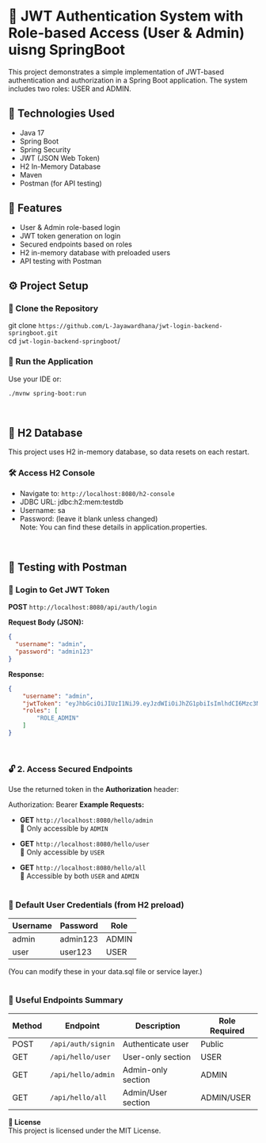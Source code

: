 # 🔐 JWT Authentication System with Role-based Access (User & Admin) uisng SpringBoot

This project demonstrates a simple implementation of JWT-based authentication and authorization in a Spring Boot application. The system includes two roles: USER and ADMIN.

## 🧰 Technologies Used

- Java 17
- Spring Boot
- Spring Security
- JWT (JSON Web Token)
- H2 In-Memory Database
- Maven
- Postman (for API testing)

## 📂 Features

- User & Admin role-based login
- JWT token generation on login
- Secured endpoints based on roles
- H2 in-memory database with preloaded users
- API testing with Postman

## ⚙️ Project Setup
### 🔄 Clone the Repository

git clone `https://github.com/L-Jayawardhana/jwt-login-backend-springboot.git`</br>
cd `jwt-login-backend-springboot`/

### 🚀 Run the Application
Use your IDE or:

`./mvnw spring-boot:run`

<br>

## 💾 H2 Database
This project uses H2 in-memory database, so data resets on each restart.

### 🛠 Access H2 Console
- Navigate to: `http://localhost:8080/h2-console`
- JDBC URL: jdbc:h2:mem:testdb
- Username: sa
- Password: (leave it blank unless changed)<br>
Note: You can find these details in application.properties.
<br>

## 🧪 Testing with Postman

### 🔑 Login to Get JWT Token

**POST** `http://localhost:8080/api/auth/login`

**Request Body (JSON):**
```json
{
  "username": "admin",
  "password": "admin123"
}
```
**Response:**
```json
{
    "username": "admin",
    "jwtToken": "eyJhbGciOiJIUzI1NiJ9.eyJzdWIiOiJhZG1pbiIsImlhdCI6Mzc3NTMyMDUyNjN9.nysyDBzrd....",
    "roles": [
        "ROLE_ADMIN"
    ]
}
```
</br>

### 🔓 2. Access Secured Endpoints

Use the returned token in the **Authorization** header:

Authorization: Bearer <your-token>
**Example Requests:**

- **GET** `http://localhost:8080/hello/admin`  
  🔐 Only accessible by `ADMIN`

- **GET** `http://localhost:8080/hello/user`  
  🔐 Only accessible by `USER`

- **GET** `http://localhost:8080/hello/all`  
  🔐 Accessible by both `USER` and `ADMIN`</br></br>


### 📁 Default User Credentials (from H2 preload)

| Username | Password | Role  |
| -------- | -------- | ----- |
| admin    | admin123 | ADMIN |
| user     | user123  | USER  |

(You can modify these in your data.sql file or service layer.)</br></br>

### 📎 Useful Endpoints Summary

| Method | Endpoint               | Description        | Role Required |
| ------ | ---------------------- | ------------------ | ------------- |
| POST   | `/api/auth/signin`     | Authenticate user  | Public        |
| GET    | `/api/hello/user`      | User-only section  | USER          |
| GET    | `/api/hello/admin`     | Admin-only section | ADMIN         |
| GET    | `/api/hello/all`       | Admin/User section | ADMIN/USER  |

**📝 License**<br>
This project is licensed under the MIT License.
